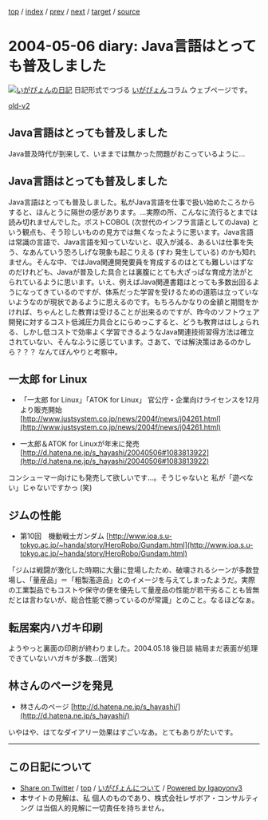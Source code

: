 [top](../index.html) 
 / [index](index.html) 
 / [prev](ig040505.html) 
 / [next](ig040507.html) 
 / [target](https://www.igapyon.jp/igapyon/diary/2004/ig040506.html) 
 / [source](https://github.com/igapyon/diary/blob/master/2004/ig040506.src.md) 

2004-05-06 diary: Java言語はとっても普及しました
=====================================================================================================
[![いがぴょんの日記](https://www.igapyon.jp/igapyon/diary/images/iga200306s.jpg "いがぴょん")](https://www.igapyon.jp/igapyon/diary/memo/memoigapyon.html) 日記形式でつづる [いがぴょん](https://www.igapyon.jp/igapyon/diary/memo/memoigapyon.html)コラム ウェブページです。

[old-v2](ig040506-orig.html)

## Java言語はとっても普及しました

Java普及時代が到来して、いままでは無かった問題がおこっているように…


## Java言語はとっても普及しました

Java言語はとっても普及しました。私がJava言語を仕事で扱い始めたころからすると、ほんとうに隔世の感があります。…実際の所、こんなに流行るとまでは読み切れませんでした。ポストCOBOL (次世代のインフラ言語としてのJava) という観点も、そう珍しいものの見方では無くなったように思います。Java言語は常識の言語で、Java言語を知っていないと、収入が減る、あるいは仕事を失う、なあんていう恐ろしげな現象も起こりえる
(すわ 発生している) のかも知れません。そんな中、ではJava関連開発要員を育成するのはとても難しいはずなのだけれども、Javaが普及した具合とは裏腹にとても大ざっぱな育成方法がとられているように思います。いえ、例えばJava関連書籍はとっても多数出回るようになってきているのですが、体系だった学習を受けるための道筋は立っていないようなのが現状であるように思えるのです。もちろんかなりの金額と期間をかければ、ちゃんとした教育は受けることが出来るのですが、昨今のソフトウェア開発に対するコスト低減圧力具合とにらめっこすると、どうも教育ははしょられる、しかし低コストで効率よく学習できるようなJava関連技術習得方法は確立されていない、そんなふうに感じています。さあて、では解決策はあるのかしら？？？ なんてぼんやりと考察中。

## 一太郎 for Linux

* 「一太郎 for Linux」「ATOK for Linux」 官公庁・企業向けライセンスを12月より販売開始
  [http://www.justsystem.co.jp/news/2004f/news/j04261.html](http://www.justsystem.co.jp/news/2004f/news/j04261.html)
  
* 一太郎＆ATOK for Linuxが年末に発売
  [http://d.hatena.ne.jp/s_hayashi/20040506#1083813922](http://d.hatena.ne.jp/s_hayashi/20040506#1083813922)

コンシューマー向けにも発売して欲しいです…。そうじゃないと 私が「遊べない」じゃないですかっ
(笑)

## ジムの性能

* 第10回　機動戦士ガンダム
  [http://www.ioa.s.u-tokyo.ac.jp/~handa/story/HeroRobo/Gundam.html](http://www.ioa.s.u-tokyo.ac.jp/~handa/story/HeroRobo/Gundam.html)

「ジムは戦闘が激化した時期に大量に登場したため、破壊されるシーンが多数登場し、「量産品」＝「粗製濫造品」とのイメージを与えてしまったようだ。実際の工業製品でもコストや保守の便を優先して量産品の性能が若干劣ることも皆無だとは言わないが、総合性能で勝っているのが常識」とのこと。なるほどなぁ。

## 転居案内ハガキ印刷

ようやっと裏面の印刷が終わりました。2004.05.18 後日談 結局まだ表面が処理できていないハガキが多数…(苦笑)

## 林さんのページを発見

* 林さんのページ
  [http://d.hatena.ne.jp/s_hayashi/](http://d.hatena.ne.jp/s_hayashi/)

いやはや、はてなダイアリー効果はすごいなあ。とてもありがたいです。


----------------------------------------------------------------------------------------------------

## この日記について

* [Share on Twitter](https://twitter.com/intent/tweet?hashtags=igapyon%2Cdiary%2C%E3%81%84%E3%81%8C%E3%81%B4%E3%82%87%E3%82%93&text=Java%E8%A8%80%E8%AA%9E%E3%81%AF%E3%81%A8%E3%81%A3%E3%81%A6%E3%82%82%E6%99%AE%E5%8F%8A%E3%81%97%E3%81%BE%E3%81%97%E3%81%9F&url=https%3A%2F%2Fwww.igapyon.jp%2Figapyon%2Fdiary%2F2004%2Fig040506.html) / [top](../index.html) / [いがぴょんについて](https://www.igapyon.jp/igapyon/diary/memo/memoigapyon.html) / [Powered by Igapyonv3](https://github.com/igapyon/igapyonv3)
* 本サイトの見解は、私 個人のものであり、株式会社レザボア・コンサルティング は当個人的見解に一切責任を持ちません。 
